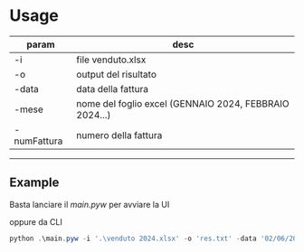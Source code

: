 # Usage
| param      | desc      |
|------------|------------|
| -i         | file venduto.xlsx|
| -o         | output del risultato|
| -data      |data della fattura|
| -mese      | nome del foglio excel (GENNAIO 2024, FEBBRAIO 2024...)|
| -numFattura | numero della fattura|

---

## Example
Basta lanciare il *main.pyw* per avviare la UI

oppure da CLI

```powershell
python .\main.pyw -i '.\venduto 2024.xlsx' -o 'res.txt' -data '02/06/2024' -mese 'GENNAIO 2024' -numFattura '1'
```
